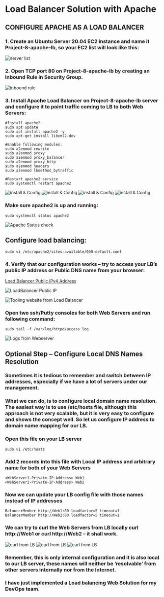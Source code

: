 # Load Balancer Solution with Apache

## CONFIGURE APACHE AS A LOAD BALANCER

### 1. Create an Ubuntu Server 20.04 EC2 instance and name it Project-8-apache-lb, so your EC2 list will look like this:

![server list](./images/server-list.png)

### 2. Open TCP port 80 on Project-8-apache-lb by creating an Inbound Rule in Security Group.

![inbound rule](./images/port-80.png)

### 3. Install Apache Load Balancer on Project-8-apache-lb server and configure it to point traffic coming to LB to both Web Servers:

```
#Install apache2
sudo apt update
sudo apt install apache2 -y
sudo apt-get install libxml2-dev

#Enable following modules:
sudo a2enmod rewrite
sudo a2enmod proxy
sudo a2enmod proxy_balancer
sudo a2enmod proxy_http
sudo a2enmod headers
sudo a2enmod lbmethod_bytraffic

#Restart apache2 service
sudo systemctl restart apache2
```

![install & Config](./images/sudo-apt.png)
![install & Config](./images/install-1.png)
![install & Config](./images/install-2.png)
![install & Config](./images/install-3.png)

### Make sure apache2 is up and running:

`sudo systemctl status apache2`

![Apache Status check](./images/apache-status.png)

## Configure load balancing:

`sudo vi /etc/apache2/sites-available/000-default.conf`

### 4. Verify that our configuration works – try to access your LB’s public IP address or Public DNS name from your browser:

[Load Balancer Public IPv4 Address](http://<Load-Balancer-Public-IP-Address-or-Public-DNS-Name>/index.php)

![LoadBalancer Public IP](./images/load-balancer.png)

![Tooling website from Load Balancer](./images/toolingwebsitefromLB.png)

### Open two ssh/Putty consoles for both Web Servers and run following command:

`sudo tail -f /var/log/httpd/access_log`

![Logs from Webserver](./images/logs.png)

## Optional Step – Configure Local DNS Names Resolution

### Sometimes it is tedious to remember and switch between IP addresses, especially if we have a lot of servers under our management.
### What we can do, is to configure local domain name resolution. The easiest way is to use /etc/hosts file, although this approach is not very scalable, but it is very easy to configure and shows the concept well. So let us configure IP address to domain name mapping for our LB.

### Open this file on your LB server

`sudo vi /etc/hosts`

### Add 2 records into this file with Local IP address and arbitrary name for both of your Web Servers

```
<WebServer1-Private-IP-Address> Web1
<WebServer2-Private-IP-Address> Web2
```

### Now we can update your LB config file with those names instead of IP addresses

```
BalancerMember http://Web1:80 loadfactor=5 timeout=1
BalancerMember http://Web2:80 loadfactor=5 timeout=1
```

### We can try to curl the Web Servers from LB locally curl http://Web1 or curl http://Web2 – it shall work.

![curl from LB](./images/curl-1.png)
![curl from LB](./images/curl-2.png)
![curl from LB](./images/curl-3.png)

### Remember, this is only internal configuration and it is also local to our LB server, these names will neither be ‘resolvable’ from other servers internally nor from the Internet.

### I have just implemented a Load balancing Web Solution for my DevOps team.


